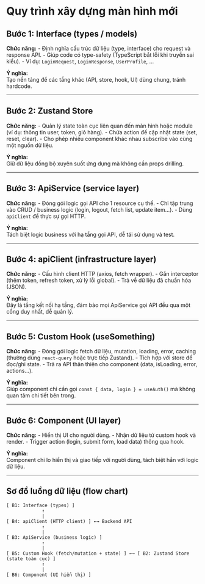 # Quy trình xây dựng màn hình mới

## Bước 1: Interface (types / models)

**Chức năng:** - Định nghĩa cấu trúc dữ liệu (type, interface) cho
request và response API. - Giúp code có type-safety (TypeScript bắt lỗi
khi truyền sai kiểu). - Ví dụ: `LoginRequest`, `LoginResponse`,
`UserProfile`, ...

**Ý nghĩa:**\
Tạo nền tảng để các tầng khác (API, store, hook, UI) dùng chung, tránh
hardcode.

------------------------------------------------------------------------

## Bước 2: Zustand Store

**Chức năng:** - Quản lý state toàn cục liên quan đến màn hình hoặc
module (ví dụ: thông tin user, token, giỏ hàng). - Chứa action để cập
nhật state (set, reset, clear). - Cho phép nhiều component khác nhau
subscribe vào cùng một nguồn dữ liệu.

**Ý nghĩa:**\
Giữ dữ liệu đồng bộ xuyên suốt ứng dụng mà không cần props drilling.

------------------------------------------------------------------------

## Bước 3: ApiService (service layer)

**Chức năng:** - Đóng gói logic gọi API cho 1 resource cụ thể. - Chỉ tập
trung vào CRUD / business logic (login, logout, fetch list, update
item...). - Dùng `apiClient` để thực sự gọi HTTP.

**Ý nghĩa:**\
Tách biệt logic business với hạ tầng gọi API, dễ tái sử dụng và test.

------------------------------------------------------------------------

## Bước 4: apiClient (infrastructure layer)

**Chức năng:** - Cấu hình client HTTP (axios, fetch wrapper). - Gắn
interceptor (thêm token, refresh token, xử lý lỗi global). - Trả về dữ
liệu đã chuẩn hóa (JSON).

**Ý nghĩa:**\
Đây là tầng kết nối hạ tầng, đảm bảo mọi ApiService gọi API đều qua một
cổng duy nhất, dễ quản lý.

------------------------------------------------------------------------

## Bước 5: Custom Hook (useSomething)

**Chức năng:** - Đóng gói logic fetch dữ liệu, mutation, loading, error,
caching (thường dùng `react-query` hoặc trực tiếp Zustand). - Tích hợp
với store để đọc/ghi state. - Trả ra API thân thiện cho component (data,
isLoading, error, actions...).

**Ý nghĩa:**\
Giúp component chỉ cần gọi `const { data, login } = useAuth()` mà không
quan tâm chi tiết bên trong.

------------------------------------------------------------------------

## Bước 6: Component (UI layer)

**Chức năng:** - Hiển thị UI cho người dùng. - Nhận dữ liệu từ custom
hook và render. - Trigger action (login, submit form, load data) thông
qua hook.

**Ý nghĩa:**\
Component chỉ lo hiển thị và giao tiếp với người dùng, tách biệt hẳn với
logic dữ liệu.

------------------------------------------------------------------------

## Sơ đồ luồng dữ liệu (flow chart)

    [ B1: Interface (types) ]
                 ↑
                 |
    [ B4: apiClient (HTTP client) ] ←→ Backend API
                 ↑
                 |
    [ B3: ApiService (business logic) ]
                 ↑
                 |
    [ B5: Custom Hook (fetch/mutation + state) ] ←→ [ B2: Zustand Store (state toàn cục) ]
                 ↑
                 |
    [ B6: Component (UI hiển thị) ]
